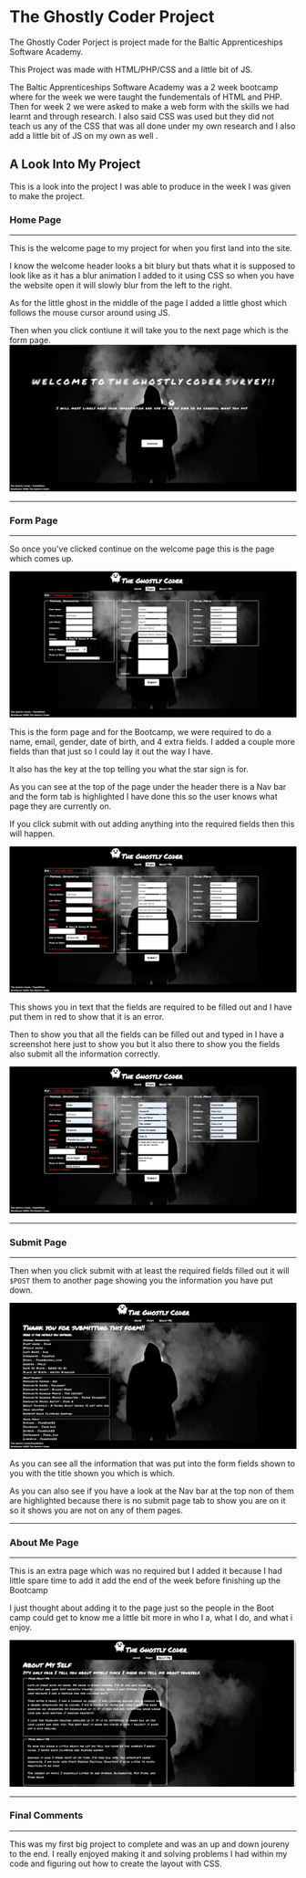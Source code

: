 # The Ghostly Coder Project 
The Ghostly Coder Porject is project made for the Baltic Apprenticeships Software Academy.

This Project was made with HTML/PHP/CSS and a little bit of JS.

The Baltic Apprenticeships Software Academy was a 2 week bootcamp where for the week we were taught the fundementals of HTML and PHP. Then for week 2 we were asked to make a web form with the skills we had learnt and through research. I also said CSS was used but they did not teach us any of the CSS that was all done under my own research and I also add a little bit of JS on my own as well . 

## A Look Into My Project 

This is a look into the project I was able to produce in the week I was given to make the project.

### Home Page 
---

This is the welcome page to my project for when you first land into the site. 

I know the welcome header looks a bit blury but thats what it is supposed to look like as it has a blur animation I added to it using CSS so when you have the website open it will slowly blur from the left to the right. 

As for the little ghost in the middle of the page I added a little ghost which follows the mouse cursor around using JS. 

Then when you click contiune it will take you to the next page which is the form page. 
![Welcome Page](/ScreenShots/Welcome%20Page.png)

---
### Form Page
---
So once you've clicked continue on the welcome page this is the page which comes up.

![Form Page](/ScreenShots/Form%20Page.png) 

This is the form page and for the Bootcamp, we were required to do a name, email, gender, date of birth, and 4 extra fields. I added a couple more fields than that just so I could lay it out the way I have.

It also has the key at the top telling you what the star sign is for. 

As you can see at the top of the page under the header there is a Nav bar and the form tab is highlighted I have done this so the user knows what page they are currently on.

If you click submit with out adding anything into the required fields then this will happen.

![Form Page With Required Fields](/ScreenShots/Form%20Page%20With%20Required%20Fields.png)

This shows you in text that the fields are required to be filled out and I have put them in red to show that it is an error.

Then to show you that all the fields can be filled out and typed in I have a screenshot here just to show you but it also there to show you the fields also submit all the information correctly.

![Form Page With Fields Filled In](/ScreenShots/Form%20Page%20Wirh%20Filled%20Out%20Fields.png)

---
### Submit Page
---
Then when you click submit with at least the required fields filled out it will `$POST` them to another page showing you the information you have put down.

![Submit Page](/ScreenShots/Submit%20Page%20With%20Information%20On.png)

As you can see all the information that was put into the form fields shown to you with the title shown you which is which. 

As you can also see if you have a look at the Nav bar at the top non of them are highlighted because there is no submit page tab to show you are on it so it shows you are not on any of them pages. 

---
### About Me Page 
---
This is an extra page which was no required but I added it because I had little spare time to add it add the end of the week before finishing up the Bootcamp

I just thought about adding it to the page just so the people in the Boot camp could get to know me a little bit more in who I a, what I do, and what i enjoy.

![About Me Page](/ScreenShots/About%20Me%20Page.png)

---
### Final Comments
---
This was my first big project to complete and was an up and down joureny to the end. I really enjoyed making it and solving problems I had within my code and figuring out how to create the layout with CSS.